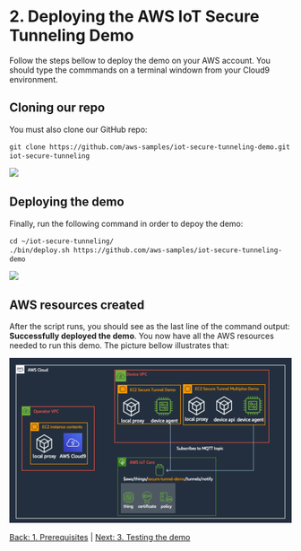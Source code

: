 # 2. Deploying the AWS IoT Secure Tunneling Demo

Follow the steps bellow to deploy the demo on your AWS account. You should type the commmands on a terminal windown from your Cloud9 environment.

## Cloning our repo
You must also clone our GitHub repo:
```
git clone https://github.com/aws-samples/iot-secure-tunneling-demo.git iot-secure-tunneling
```
![](https://github.com/aws-samples/iot-secure-tunneling-demo/blob/docs/imgs/deploy/deploy2.gif)

## Deploying the demo
Finally, run the following command in order to depoy the demo:
```
cd ~/iot-secure-tunneling/
./bin/deploy.sh https://github.com/aws-samples/iot-secure-tunneling-demo
```
![](https://github.com/aws-samples/iot-secure-tunneling-demo/blob/docs/imgs/deploy/deploy3.gif)

## AWS resources created

After the script runs, you should see as the last line of the command output: **Successfully deployed the demo**. You now have all the AWS resources needed to run this demo. The picture bellow illustrates that:

![](https://github.com/aws-samples/iot-secure-tunneling-demo/blob/docs/imgs/deploy/deploy4.png)

[Back: 1. Prerequisites](./prereqs.md)  |  [Next: 3. Testing the demo](./test.md)
